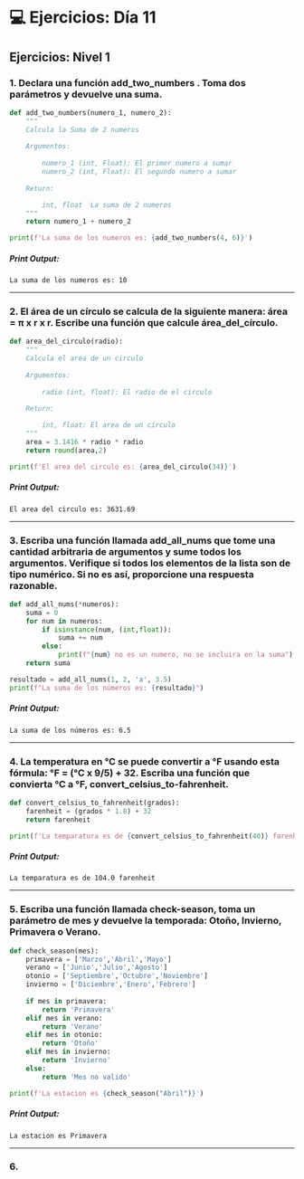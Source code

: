 # 💻 Ejercicios: Día 11

## Ejercicios: Nivel 1

### 1. Declara una función add_two_numbers . Toma dos parámetros y devuelve una suma.

```python
def add_two_numbers(numero_1, numero_2):
    """
    Calcula la Suma de 2 numeros
    
    Argumentos:
        
        numero_1 (int, Float): El primer numero a sumar    
        numero_2 (int, Float): El segundo numero a sumar
        
    Return:

        int, float  La suma de 2 numeros    
    """
    return numero_1 + numero_2

print(f'La suma de los numeros es: {add_two_numbers(4, 6)}')
```
##### Print Output:
    La suma de los numeros es: 10
---
### 2. El área de un círculo se calcula de la siguiente manera: área = π x r x r. Escribe una función que calcule área_del_círculo.

```python
def area_del_circulo(radio):
    """
    Calcula el area de un circulo
    
    Argumentos:
    
        radio (int, float): El radio de el circulo
        
    Return:

        int, float: El area de un circulo
    """
    area = 3.1416 * radio * radio
    return round(area,2)

print(f'El area del circulo es: {area_del_circulo(34)}')
```
##### Print Output:
    El area del circulo es: 3631.69
---
### 3. Escriba una función llamada add_all_nums que tome una cantidad arbitraria de argumentos y sume todos los argumentos. Verifique si todos los elementos de la lista son de tipo numérico. Si no es así, proporcione una respuesta razonable.

```python
def add_all_nums(*numeros):
    suma = 0
    for num in numeros:
        if isinstance(num, (int,float)):
            suma += num
        else:
            print(f"{num} no es un numero, no se incluira en la suma")
    return suma

resultado = add_all_nums(1, 2, 'a', 3.5)
print(f"La suma de los números es: {resultado}")
```
##### Print Output:
    La suma de los números es: 6.5
---

### 4. La temperatura en °C se puede convertir a °F usando esta fórmula: °F = (°C x 9/5) + 32. Escriba una función que convierta °C a °F, convert_celsius_to-fahrenheit.

```python
def convert_celsius_to_fahrenheit(grados):
    farenheit = (grados * 1.8) + 32
    return farenheit

print(f'La temparatura es de {convert_celsius_to_fahrenheit(40)} farenheit')
```
##### Print Output:
    La temparatura es de 104.0 farenheit
---

### 5. Escriba una función llamada check-season, toma un parámetro de mes y devuelve la temporada: Otoño, Invierno, Primavera o Verano.

```python
def check_season(mes):
    primavera = ['Marzo','Abril','Mayo']
    verano = ['Junio','Julio','Agosto']
    otonio = ['Septiembre','Octubre','Noviembre']
    invierno = ['Diciembre','Enero','Febrero']
    
    if mes in primavera:
        return 'Primavera'
    elif mes in verano:
        return 'Verano'
    elif mes in otonio:
        return 'Otoño'
    elif mes in invierno:
        return 'Invierno' 
    else:
        return 'Mes no valido'

print(f'La estacion es {check_season("Abril")}')
```
##### Print Output:
    La estacion es Primavera
---

### 6. 